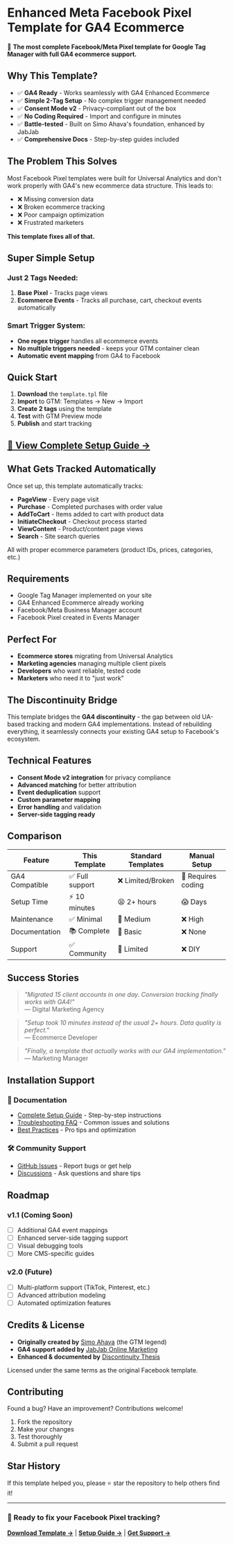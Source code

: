 # Enhanced Meta Facebook Pixel Template for GA4 Ecommerce

🚀 **The most complete Facebook/Meta Pixel template for Google Tag Manager with full GA4 ecommerce support.**

## Why This Template?

- ✅ **GA4 Ready** - Works seamlessly with GA4 Enhanced Ecommerce
- ✅ **Simple 2-Tag Setup** - No complex trigger management needed
- ✅ **Consent Mode v2** - Privacy-compliant out of the box  
- ✅ **No Coding Required** - Import and configure in minutes
- ✅ **Battle-tested** - Built on Simo Ahava's foundation, enhanced by JabJab
- ✅ **Comprehensive Docs** - Step-by-step guides included

## The Problem This Solves

Most Facebook Pixel templates were built for Universal Analytics and don't work properly with GA4's new ecommerce data structure. This leads to:
- ❌ Missing conversion data
- ❌ Broken ecommerce tracking  
- ❌ Poor campaign optimization
- ❌ Frustrated marketers

**This template fixes all of that.**

## Super Simple Setup

### Just 2 Tags Needed:
1. **Base Pixel** - Tracks page views
2. **Ecommerce Events** - Tracks all purchase, cart, checkout events automatically

### Smart Trigger System:
- **One regex trigger** handles all ecommerce events
- **No multiple triggers needed** - keeps your GTM container clean
- **Automatic event mapping** from GA4 to Facebook

## Quick Start

1. **Download** the `template.tpl` file
2. **Import** to GTM: Templates → New → Import 
3. **Create 2 tags** using the template
4. **Test** with GTM Preview mode
5. **Publish** and start tracking

## [📖 View Complete Setup Guide →](SETUP.md)

## What Gets Tracked Automatically

Once set up, this template automatically tracks:
- **PageView** - Every page visit
- **Purchase** - Completed purchases with order value
- **AddToCart** - Items added to cart with product data  
- **InitiateCheckout** - Checkout process started
- **ViewContent** - Product/content page views
- **Search** - Site search queries

All with proper ecommerce parameters (product IDs, prices, categories, etc.)

## Requirements

- Google Tag Manager implemented on your site
- GA4 Enhanced Ecommerce already working
- Facebook/Meta Business Manager account
- Facebook Pixel created in Events Manager

## Perfect For

- **Ecommerce stores** migrating from Universal Analytics
- **Marketing agencies** managing multiple client pixels
- **Developers** who want reliable, tested code
- **Marketers** who need it to "just work"

## The Discontinuity Bridge

This template bridges the **GA4 discontinuity** - the gap between old UA-based tracking and modern GA4 implementations. Instead of rebuilding everything, it seamlessly connects your existing GA4 setup to Facebook's ecosystem.

## Technical Features

- **Consent Mode v2 integration** for privacy compliance
- **Advanced matching** for better attribution
- **Event deduplication** support
- **Custom parameter mapping** 
- **Error handling** and validation
- **Server-side tagging ready**

## Comparison

| Feature | This Template | Standard Templates | Manual Setup |
|---------|---------------|-------------------|--------------|
| GA4 Compatible | ✅ Full support | ❌ Limited/Broken | 🔶 Requires coding |
| Setup Time | ⚡ 10 minutes | 😫 2+ hours | 😱 Days |
| Maintenance | ✅ Minimal | 🔶 Medium | ❌ High |
| Documentation | 📚 Complete | 📄 Basic | ❌ None |
| Support | ✅ Community | 🔶 Limited | ❌ DIY |

## Success Stories

> *"Migrated 15 client accounts in one day. Conversion tracking finally works with GA4!"*  
> — Digital Marketing Agency

> *"Setup took 10 minutes instead of the usual 2+ hours. Data quality is perfect."*  
> — Ecommerce Developer  

> *"Finally, a template that actually works with our GA4 implementation."*  
> — Marketing Manager

## Installation Support

### 📖 Documentation
- [Complete Setup Guide](SETUP.md) - Step-by-step instructions
- [Troubleshooting FAQ](FAQ.md) - Common issues and solutions
- [Best Practices](BEST_PRACTICES.md) - Pro tips and optimization

### 🛠️ Community Support
- [GitHub Issues](https://github.com/discontinuitythesis/FacebookPixel-by-ga4ecom/issues) - Report bugs or get help
- [Discussions](https://github.com/discontinuitythesis/FacebookPixel-by-ga4ecom/discussions) - Ask questions and share tips

## Roadmap

### v1.1 (Coming Soon)
- [ ] Additional GA4 event mappings
- [ ] Enhanced server-side tagging support  
- [ ] Visual debugging tools
- [ ] More CMS-specific guides

### v2.0 (Future)
- [ ] Multi-platform support (TikTok, Pinterest, etc.)
- [ ] Advanced attribution modeling
- [ ] Automated optimization features

## Credits & License

- **Originally created by** [Simo Ahava](https://www.simoahava.com/) (the GTM legend)
- **GA4 support added by** [JabJab Online Marketing](https://github.com/jabjabonlinemarketing) 
- **Enhanced & documented by** [Discontinuity Thesis](https://github.com/discontinuitythesis)

Licensed under the same terms as the original Facebook template.

## Contributing

Found a bug? Have an improvement? Contributions welcome!

1. Fork the repository
2. Make your changes  
3. Test thoroughly
4. Submit a pull request

## Star History

If this template helped you, please ⭐ star the repository to help others find it!

---

### 🎯 Ready to fix your Facebook Pixel tracking?

**[Download Template →](template.tpl)** | **[Setup Guide →](SETUP.md)** | **[Get Support →](https://github.com/discontinuitythesis/FacebookPixel-by-ga4ecom/issues)**
